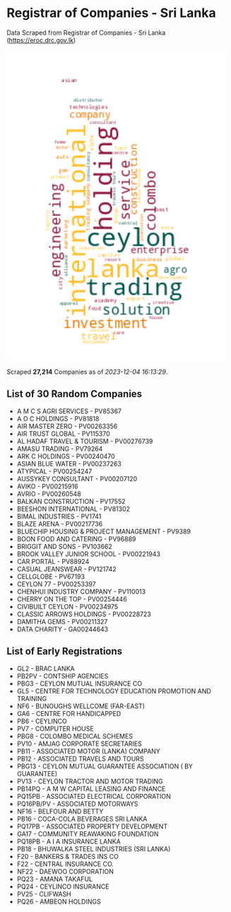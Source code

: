# Registrar of Companies - Sri Lanka

Data Scraped from Registrar of Companies - Sri Lanka (https://eroc.drc.gov.lk)

![word-cloud](data/word_cloud.png)

Scraped **27,214** Companies as of *2023-12-04 16:13:29*.

## List of 30 Random Companies

* A M C S AGRI SERVICES - PV85367
* A O C HOLDINGS - PV81818
* AIR MASTER ZERO - PV00263356
* AIR TRUST GLOBAL - PV115370
* AL HADAF TRAVEL & TOURISM - PV00276739
* AMASU TRADING - PV79264
* ARK C HOLDINGS - PV00240470
* ASIAN BLUE WATER - PV00237263
* ATYPICAL - PV00254247
* AUSSYKEY CONSULTANT - PV00207120
* AVIKO - PV00215916
* AVRIO - PV00260548
* BALKAN CONSTRUCTION - PV17552
* BEESHON INTERNATIONAL - PV81302
* BIMAL INDUSTRIES - PV1741
* BLAZE ARENA - PV00217736
* BLUECHIP HOUSING & PROJECT MANAGEMENT - PV9389
* BOON FOOD AND CATERING - PV96889
* BRIGGIT AND SONS - PV103662
* BROOK VALLEY JUNIOR SCHOOL - PV00221943
* CAR PORTAL - PV88924
* CASUAL JEANSWEAR - PV121742
* CELLGLOBE - PV67193
* CEYLON 77 - PV00253397
* CHENHUI INDUSTRY COMPANY - PV110013
* CHERRY ON THE TOP - PV00254446
* CIVIBUILT CEYLON - PV00234975
* CLASSIC ARROWS HOLDINGS - PV00228723
* DAMITHA GEMS - PV00211327
* DATA CHARITY - GA00244643

## List of Early Registrations

* GL2 - BRAC LANKA 
* PB2PV - CONTSHIP AGENCIES 
* PBG3 - CEYLON MUTUAL INSURANCE CO 
* GL5 - CENTRE FOR TECHNOLOGY EDUCATION PROMOTION AND TRAINING 
* NF6 - BUNOUGHS WELLCOME (FAR-EAST) 
* GA6 - CENTRE FOR HANDICAPPED 
* PB6 - CEYLINCO 
* PV7 - COMPUTER HOUSE 
* PBG8 - COLOMBO MEDICAL SCHEMES 
* PV10 - AMJAG CORPORATE SECRETARIES 
* PB11 - ASSOCIATED MOTOR (LANKA) COMPANY 
* PB12 - ASSOCIATED TRAVELS AND TOURS 
* PBG13 - CEYLON MUTUAL GUARANTEE ASSOCIATION ( BY GUARANTEE) 
* PV13 - CEYLON TRACTOR AND MOTOR TRADING 
* PB14PQ - A M W CAPITAL LEASING AND FINANCE 
* PQ15PB - ASSOCIATED ELECTRICAL CORPORATION 
* PQ16PB/PV - ASSOCIATED MOTORWAYS 
* NF16 - BELFOUR AND BETTY 
* PB16 - COCA-COLA BEVERAGES SRI LANKA 
* PQ17PB - ASSOCIATED PROPERTY DEVELOPMENT 
* GA17 - COMMUNITY REAWAKING FOUNDATION 
* PQ18PB - A I A INSURANCE LANKA 
* PB18 - BHUWALKA STEEL INDUSTRIES (SRI LANKA) 
* F20 - BANKERS & TRADES INS CO 
* F22 - CENTRAL INSURANCE CO. 
* NF22 - DAEWOO CORPORATION 
* PQ23 - AMANA TAKAFUL 
* PQ24 - CEYLINCO INSURANCE 
* PV25 - CLIFWASH 
* PQ26 - AMBEON HOLDINGS 